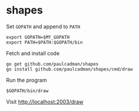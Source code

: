 # shapes

Set `GOPATH` and append to `PATH`

```
export GOPATH=$MY_GOPATH
export PATH=$PATH:$GOPATH/bin
```

Fetch and install code

```
go get github.com/paulcadman/shapes
go install github.com/paulcadman/shapes/cmd/draw
```

Run the program

`$GOPATH/bin/draw`

Visit <http://localhost:2003/draw>
